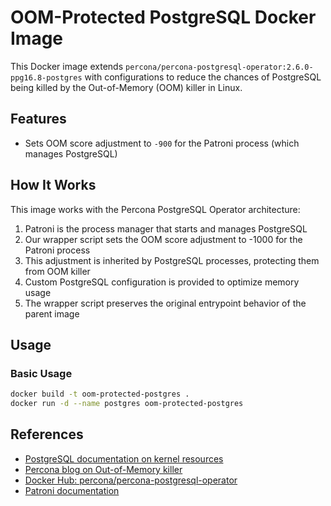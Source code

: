 # OOM-Protected PostgreSQL Docker Image

This Docker image extends `percona/percona-postgresql-operator:2.6.0-ppg16.8-postgres` with configurations to reduce the chances of PostgreSQL being killed by the Out-of-Memory (OOM) killer in Linux.

## Features

- Sets OOM score adjustment to `-900` for the Patroni process (which manages PostgreSQL)

## How It Works

This image works with the Percona PostgreSQL Operator architecture:

1. Patroni is the process manager that starts and manages PostgreSQL
2. Our wrapper script sets the OOM score adjustment to -1000 for the Patroni process
3. This adjustment is inherited by PostgreSQL processes, protecting them from OOM killer
4. Custom PostgreSQL configuration is provided to optimize memory usage
5. The wrapper script preserves the original entrypoint behavior of the parent image

## Usage

### Basic Usage

```bash
docker build -t oom-protected-postgres .
docker run -d --name postgres oom-protected-postgres
```

## References

- [PostgreSQL documentation on kernel resources](https://www.postgresql.org/docs/current/kernel-resources.html)
- [Percona blog on Out-of-Memory killer](https://www.percona.com/blog/out-of-memory-killer-or-savior/)
- [Docker Hub: percona/percona-postgresql-operator](https://hub.docker.com/r/percona/percona-postgresql-operator)
- [Patroni documentation](https://patroni.readthedocs.io/)
